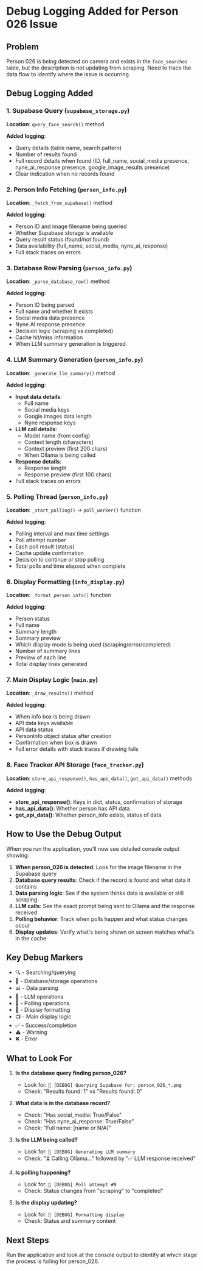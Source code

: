 # Debug Logging Added for Person 026 Issue

## Problem
Person 026 is being detected on camera and exists in the `face_searches` table, but the description is not updating from scraping. Need to trace the data flow to identify where the issue is occurring.

## Debug Logging Added

### 1. Supabase Query (`supabase_storage.py`)
**Location**: `query_face_search()` method

**Added logging**:
- Query details (table name, search pattern)
- Number of results found
- Full record details when found (ID, full_name, social_media presence, nyne_ai_response presence, google_image_results presence)
- Clear indication when no records found

### 2. Person Info Fetching (`person_info.py`)
**Location**: `_fetch_from_supabase()` method

**Added logging**:
- Person ID and image filename being queried
- Whether Supabase storage is available
- Query result status (found/not found)
- Data availability (full_name, social_media, nyne_ai_response)
- Full stack traces on errors

### 3. Database Row Parsing (`person_info.py`)
**Location**: `_parse_database_row()` method

**Added logging**:
- Person ID being parsed
- Full name and whether it exists
- Social media data presence
- Nyne AI response presence
- Decision logic (scraping vs completed)
- Cache hit/miss information
- When LLM summary generation is triggered

### 4. LLM Summary Generation (`person_info.py`)
**Location**: `_generate_llm_summary()` method

**Added logging**:
- **Input data details**:
  - Full name
  - Social media keys
  - Google images data length
  - Nyne response keys
- **LLM call details**:
  - Model name (from config)
  - Context length (characters)
  - Context preview (first 200 chars)
  - When Ollama is being called
- **Response details**:
  - Response length
  - Response preview (first 100 chars)
- Full stack traces on errors

### 5. Polling Thread (`person_info.py`)
**Location**: `_start_polling()` -> `poll_worker()` function

**Added logging**:
- Polling interval and max time settings
- Poll attempt number
- Each poll result (status)
- Cache update confirmation
- Decision to continue or stop polling
- Total polls and time elapsed when complete

### 6. Display Formatting (`info_display.py`)
**Location**: `_format_person_info()` function

**Added logging**:
- Person status
- Full name
- Summary length
- Summary preview
- Which display mode is being used (scraping/error/completed)
- Number of summary lines
- Preview of each line
- Total display lines generated

### 7. Main Display Logic (`main.py`)
**Location**: `_draw_results()` method

**Added logging**:
- When info box is being drawn
- API data keys available
- API data status
- PersonInfo object status after creation
- Confirmation when box is drawn
- Full error details with stack traces if drawing fails

### 8. Face Tracker API Storage (`face_tracker.py`)
**Location**: `store_api_response()`, `has_api_data()`, `get_api_data()` methods

**Added logging**:
- **store_api_response()**: Keys in dict, status, confirmation of storage
- **has_api_data()**: Whether person has API data
- **get_api_data()**: Whether person_info exists, status of data

## How to Use the Debug Output

When you run the application, you'll now see detailed console output showing:

1. **When person_026 is detected**: Look for the image filename in the Supabase query
2. **Database query results**: Check if the record is found and what data it contains
3. **Data parsing logic**: See if the system thinks data is available or still scraping
4. **LLM calls**: See the exact prompt being sent to Ollama and the response received
5. **Polling behavior**: Track when polls happen and what status changes occur
6. **Display updates**: Verify what's being shown on screen matches what's in the cache

## Key Debug Markers

- 🔍 - Searching/querying
- 💾 - Database/storage operations
- 📊 - Data parsing
- 🤖 - LLM operations
- 🔄 - Polling operations
- 🎨 - Display formatting
- 📺 - Main display logic
- ✅ - Success/completion
- ⚠️ - Warning
- ❌ - Error

## What to Look For

1. **Is the database query finding person_026?**
   - Look for: `💾 [DEBUG] Querying Supabase for: person_026_*.png`
   - Check: "Results found: 1" vs "Results found: 0"

2. **What data is in the database record?**
   - Check: "Has social_media: True/False"
   - Check: "Has nyne_ai_response: True/False"
   - Check: "Full name: [name or N/A]"

3. **Is the LLM being called?**
   - Look for: `🤖 [DEBUG] Generating LLM summary`
   - Check: "⏳ Calling Ollama..." followed by "✅ LLM response received"

4. **Is polling happening?**
   - Look for: `🔄 [DEBUG] Poll attempt #N`
   - Check: Status changes from "scraping" to "completed"

5. **Is the display updating?**
   - Look for: `🎨 [DEBUG] Formatting display`
   - Check: Status and summary content

## Next Steps

Run the application and look at the console output to identify at which stage the process is failing for person_026.

